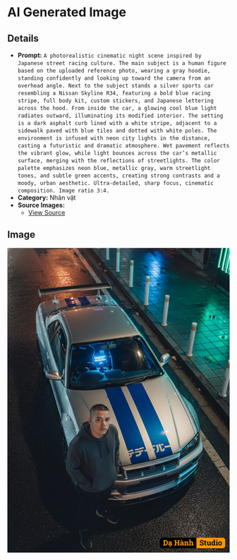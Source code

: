 # AI Generated Image

## Details
- **Prompt:** `A photorealistic cinematic night scene inspired by Japanese street racing culture. The main subject is a human figure based on the uploaded reference photo, wearing a gray hoodie, standing confidently and looking up toward the camera from an overhead angle. Next to the subject stands a silver sports car resembling a Nissan Skyline R34, featuring a bold blue racing stripe, full body kit, custom stickers, and Japanese lettering across the hood. From inside the car, a glowing cool blue light radiates outward, illuminating its modified interior. The setting is a dark asphalt curb lined with a white stripe, adjacent to a sidewalk paved with blue tiles and dotted with white poles. The environment is infused with neon city lights in the distance, casting a futuristic and dramatic atmosphere. Wet pavement reflects the vibrant glow, while light bounces across the car’s metallic surface, merging with the reflections of streetlights. The color palette emphasizes neon blue, metallic gray, warm streetlight tones, and subtle green accents, creating strong contrasts and a moody, urban aesthetic. Ultra-detailed, sharp focus, cinematic composition. Image ratio 3:4.`
- **Category:** Nhân vật
- **Source Images:**
  - [View Source](https://raw.githubusercontent.com/lenzcomvth/ImageLibrary/main/Male.png)

## Image
![AI Generated Image](./image-2025-10-06T21-08-29-784Z-zf90l.png)